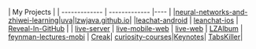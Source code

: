| My Projects |
| ------------- | ------------- |---- |
|[neural-networks-and-zhiwei-learning](https://github.com/lzwjava/neural-networks-and-zhiwei-learning)|[uva](https://github.com/lzwjava/uva)|[lzwjava.github.io](https://github.com/lzwjava/lzwjava.github.io)|
|[leachat-android](https://github.com/lzwjava/leanchat-android) | [leanchat-ios](https://github.com/lzwjava/leanchat-ios) | [Reveal-In-GitHub](https://github.com/lzwjava/Reveal-In-GitHub) |
| [live-server](https://github.com/lzwjava/live-server) |  [live-mobile-web](https://github.com/lzwjava/live-mobile-web) | [live-web](https://github.com/lzwjava/live-web) |
[LZAlbum](https://github.com/lzwjava/LZAlbum) | [feynman-lectures-mobi](https://github.com/lzwjava/feynman-lectures-mobi) | [Creak](https://github.com/lzwjava/Creak)|
[curiosity-courses](https://github.com/lzwjava/curiosity-courses)|[Keynotes](https://github.com/lzwjava/Keynotes)| [TabsKiller](https://github.com/lzwjava/TabsKiller)|


